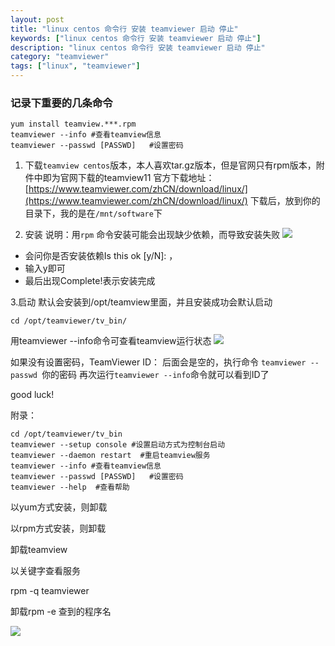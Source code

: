 ```yaml
---
layout: post
title: "linux centos 命令行 安装 teamviewer 启动 停止"
keywords: ["linux centos 命令行 安装 teamviewer 启动 停止"]
description: "linux centos 命令行 安装 teamviewer 启动 停止"
category: "teamviewer"
tags: ["linux", "teamviewer"]
---
```


### 记录下重要的几条命令

```
yum install teamview.***.rpm
teamviewer --info #查看teamview信息  
teamviewer --passwd [PASSWD]   #设置密码  
```

1. 下载`teamview centos`版本，本人喜欢tar.gz版本，但是官网只有rpm版本，附件中即为官网下载的teamview11
官方下载地址： [https://www.teamviewer.com/zhCN/download/linux/](https://www.teamviewer.com/zhCN/download/linux/)
下载后，放到你的目录下，我的是在`/mnt/software`下

2. 安装
说明：用`rpm` 命令安装可能会出现缺少依赖，而导致安装失败
![](http://img.blog.csdn.net/20160824122222484?watermark/2/text/aHR0cDovL2Jsb2cuY3Nkbi5uZXQv/font/5a6L5L2T/fontsize/400/fill/I0JBQkFCMA==/dissolve/70/gravity/Center)
* 会问你是否安装依赖Is this ok [y/N]: ，
* 输入y即可
* 最后出现Complete!表示安装完成

3.启动
默认会安装到/opt/teamview里面，并且安装成功会默认启动
```
cd /opt/teamviewer/tv_bin/
```

用teamviewer --info命令可查看teamview运行状态
![](http://img.blog.csdn.net/20160824123154419?watermark/2/text/aHR0cDovL2Jsb2cuY3Nkbi5uZXQv/font/5a6L5L2T/fontsize/400/fill/I0JBQkFCMA==/dissolve/70/gravity/Center)

如果没有设置密码，TeamViewer ID： 后面会是空的，执行命令 `teamviewer --passwd `你的密码
再次运行`teamviewer --info`命令就可以看到ID了

good luck!

附录：
```
cd /opt/teamviewer/tv_bin  
teamviewer --setup console #设置启动方式为控制台启动  
teamviewer --daemon restart  #重启teamview服务  
teamviewer --info #查看teamview信息  
teamviewer --passwd [PASSWD]   #设置密码  
teamviewer --help  #查看帮助 
```

以yum方式安装，则卸载

以rpm方式安装，则卸载

卸载teamview 

以关键字查看服务

rpm -q teamviewer

卸载rpm -e 查到的程序名

![](http://img.blog.csdn.net/20160824130732965?watermark/2/text/aHR0cDovL2Jsb2cuY3Nkbi5uZXQv/font/5a6L5L2T/fontsize/400/fill/I0JBQkFCMA==/dissolve/70/gravity/Center)

